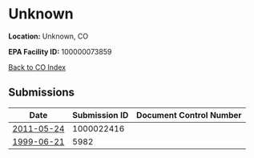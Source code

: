 # Unknown

**Location:** Unknown, CO

**EPA Facility ID:** 100000073859

[Back to CO Index](../../index.md)

## Submissions

| Date | Submission ID | Document Control Number |
|------|--------------|-------------------------|
| [2011-05-24](submissions/1000022416.md) | 1000022416 |  |
| [1999-06-21](submissions/5982.md) | 5982 |  |
